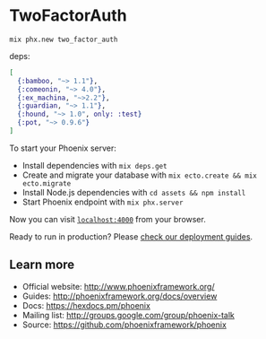 # TwoFactorAuth

`mix phx.new two_factor_auth`

deps:

```elixir
[
  {:bamboo, "~> 1.1"},
  {:comeonin, "~> 4.0"},
  {:ex_machina, "~>2.2"},
  {:guardian, "~> 1.1"},
  {:hound, "~> 1.0", only: :test}
  {:pot, "~> 0.9.6"}
]
```

To start your Phoenix server:

  * Install dependencies with `mix deps.get`
  * Create and migrate your database with `mix ecto.create && mix ecto.migrate`
  * Install Node.js dependencies with `cd assets && npm install`
  * Start Phoenix endpoint with `mix phx.server`

Now you can visit [`localhost:4000`](http://localhost:4000) from your browser.

Ready to run in production? Please [check our deployment guides](http://www.phoenixframework.org/docs/deployment).

## Learn more

  * Official website: http://www.phoenixframework.org/
  * Guides: http://phoenixframework.org/docs/overview
  * Docs: https://hexdocs.pm/phoenix
  * Mailing list: http://groups.google.com/group/phoenix-talk
  * Source: https://github.com/phoenixframework/phoenix
